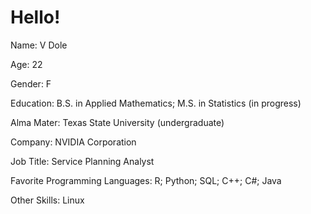 # Hello!

Name: V Dole

Age: 22

Gender: F

Education: B.S. in Applied Mathematics; M.S. in Statistics (in progress)

Alma Mater: Texas State University (undergraduate)

Company: NVIDIA Corporation

Job Title: Service Planning Analyst

Favorite Programming Languages: R; Python; SQL; C++; C#; Java

Other Skills: Linux

